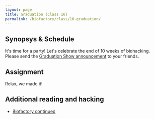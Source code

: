 ```yaml
---
layout: page
title: Graduation (Class 10)
permalink: /biofactory/class/10-graduation/
---
```


## Synopsys & Schedule

It's time for a party! Let's celebrate the end of 10 weeks of biohacking. Please send the [Graduation Show announcement](http://waag.org/en/event/biohack-academy-graduation-show) to your friends.

## Assignment

Relax, we made it!

## Additional reading and hacking

* [Biofactory continued](/biofactory/continued/)
